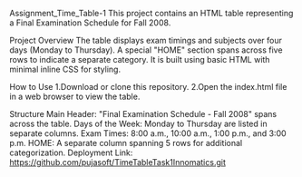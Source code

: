 Assignment_Time_Table-1
This project contains an HTML table representing a Final Examination Schedule for Fall 2008.

Project Overview
The table displays exam timings and subjects over four days (Monday to Thursday). A special "HOME" section spans across five rows to indicate a separate category. It is built using basic HTML with minimal inline CSS for styling.

How to Use
1.Download or clone this repository. 2.Open the index.html file in a web browser to view the table.

Structure
Main Header: "Final Examination Schedule - Fall 2008" spans across the table.
Days of the Week: Monday to Thursday are listed in separate columns.
Exam Times: 8:00 a.m., 10:00 a.m., 1:00 p.m., and 3:00 p.m.
HOME: A separate column spanning 5 rows for additional categorization.
Deployment Link:
https://github.com/pujasoft/TimeTableTask1Innomatics.git
